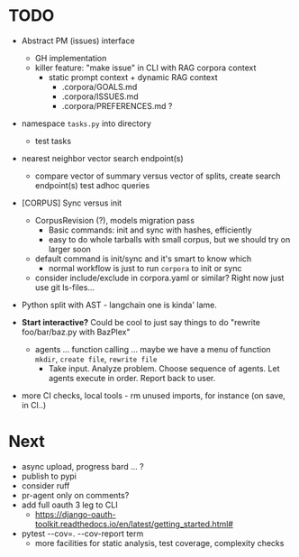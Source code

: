# TODO

- Abstract PM (issues) interface
  - GH implementation
  - killer feature: "make issue" in CLI with RAG corpora context
    - static prompt context + dynamic RAG context
      - .corpora/GOALS.md
      - .corpora/ISSUES.md
      - .corpora/PREFERENCES.md
      ?

- namespace `tasks.py` into directory
  - test tasks

- nearest neighbor vector search endpoint(s)
  - compare vector of summary versus vector of splits, create search endpoint(s) test adhoc queries

- [CORPUS] Sync versus init
  - CorpusRevision (?), models migration pass
    - Basic commands: init and sync with hashes, efficiently
    - easy to do whole tarballs with small corpus, but we should try on larger soon
  - default command is init/sync and it's smart to know which
    - normal workflow is just to run `corpora` to init or sync
  - consider include/exclude in corpora.yaml or similar? Right now just use git ls-files...

- Python split with AST - langchain one is kinda' lame.

- **Start interactive?** Could be cool to just say things to do "rewrite foo/bar/baz.py with BazPlex"
  - agents ... function calling ... maybe we have a menu of function `mkdir`, `create file`, `rewrite file`
    * Take input. Analyze problem. Choose sequence of agents. Let agents execute in order. Report back to user.

- more CI checks, local tools - rm unused imports, for instance (on save, in CI..)

# Next

- async upload, progress bard ... ?
- publish to pypi
- consider ruff
- pr-agent only on comments?
- add full oauth 3 leg to CLI
  - https://django-oauth-toolkit.readthedocs.io/en/latest/getting_started.html#
- pytest --cov=. --cov-report term
  - more facilities for static analysis, test coverage, complexity checks
